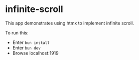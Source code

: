 # infinite-scroll

This app demonstrates using htmx to implement infinite scroll.

To run this:

- Enter `bun install`
- Enter `bun dev`
- Browse localhost:1919
